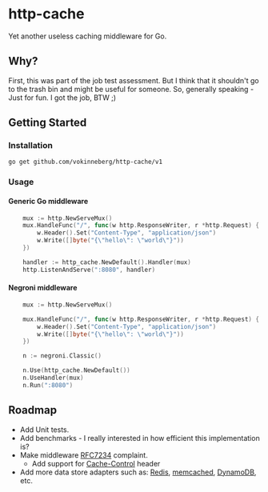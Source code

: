 # http-cache

Yet another useless caching middleware for Go.

## Why?

First, this was part of the job test assessment. But I think that it shouldn't go to the trash bin and might be useful for someone. So, generally speaking - Just for fun. I got the job, BTW ;)

## Getting Started

### Installation

`go get github.com/vokinneberg/http-cache/v1`

### Usage

#### Generic Go middleware

```Go
    mux := http.NewServeMux()
    mux.HandleFunc("/", func(w http.ResponseWriter, r *http.Request) {
        w.Header().Set("Content-Type", "application/json")
        w.Write([]byte("{\"hello\": \"world\"}"))
    })

    handler := http_cache.NewDefault().Handler(mux)
    http.ListenAndServe(":8080", handler)
```

#### Negroni middleware

```Go
    mux := http.NewServeMux()

    mux.HandleFunc("/", func(w http.ResponseWriter, r *http.Request) {
        w.Header().Set("Content-Type", "application/json")
        w.Write([]byte("{\"hello\": \"world\"}"))
    })

    n := negroni.Classic()

    n.Use(http_cache.NewDefault())
    n.UseHandler(mux)
    n.Run(":8080")
```

## Roadmap

* Add Unit tests.
* Add benchmarks - I really interested in how efficient this implementation is?
* Make middleware [RFC7234](https://tools.ietf.org/html/rfc7234) complaint.
  * Add support for [Cache-Control](https://developer.mozilla.org/en-US/docs/Web/HTTP/Headers/Cache-Control) header
* Add more data store adapters such as: [Redis](https://redis.io/), [memcached](https://www.memcached.org/), [DynamoDB](https://aws.amazon.com/dynamodb/), etc.
